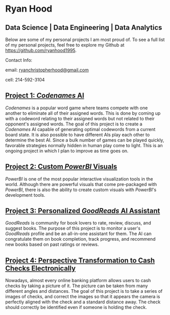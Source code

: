 # Ryan Hood
## Data Science | Data Engineering | Data Analytics

Below are some of my personal projects I am most proud of.  To see a full list of my personal projects, feel free to explore my Github at https://github.com/ryanhood1995.

Contact Info:

email: ryanchristopherhood@gmail.com

cell: 214-592-3104


## [Project 1: *Codenames* AI](https://github.com/ryanhood1995/codenames_ai)

*Codenames* is a popular word game where teams compete with one another to eliminate all of their assigned words.  This is done by coming up with a codeword relating to their assigned words but not related to their opponent's assigned words.  The goal of this project is to create a *Codenames* AI capable of generating optimal codewords from a current board state.  It is also possible to have different AIs play each other to determine the best AI.  Since a bulk number of games can be played quickly, favorable strategies normally hidden in human play come to light.  This is an ongoing project in which I plan to improve as time goes on.


## [Project 2: Custom *PowerBI* Visuals](https://github.com/ryanhood1995/custom_powerbi_visuals)

*PowerBI* is one of the most popular interactive visualization tools in the world. Although there are powerful visuals that come pre-packaged with *PowerBI*, there is also the ability to create custom visuals with *PowerBI*'s development tools.


## [Project 3: Personalized *GoodReads* AI Assistant](https://github.com/ryanhood1995/good_reads)

*GoodReads* is community for book lovers to rate, review, discuss, and suggest books.  The purpose of this project is to monitor a user's *GoodReads* profile and be an all-in-one assistant for them.  The AI can congratulate them on book completion, track progress, and recommend new books based on past ratings or reviews.


## [Project 4: Perspective Transformation to Cash Checks Electronically](https://github.com/ryanhood1995/perspective_transform_on_checks)

Nowadays, almost every online banking platform allows users to cash checks by taking a picture of it.  The picture can be taken from many different angles and distances.  The goal of this project is to take a series of images of checks, and correct the images so that it appears the camera is perfectly aligned with the check and a standard distance away.  The check should correctly be identified even if someone is holding the check.


